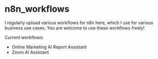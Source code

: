 # n8n_workflows

I regularly upload various workflows for n8n here, which I use for various business use cases.
You are welcome to use these workflows freely!

Current workflows:
- Online Marketing AI Report Assistant
- Zoom AI Assistant
